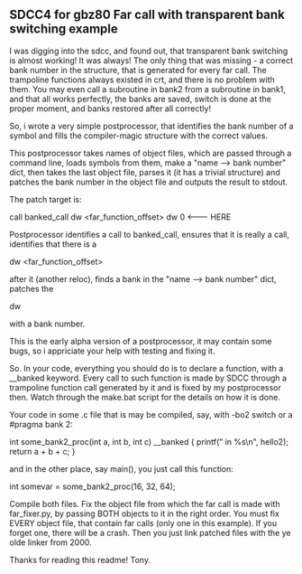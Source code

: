 SDCC4 for gbz80 Far call with transparent bank switching example
----------------------------------------------------------------

I was digging into the sdcc, and found out, that transparent bank switching is almost working! 
It was always! The only  thing that was missing - a correct bank number in the structure, that 
is generated for  every far call. The trampoline functions always existed in crt, and there is 
no problem with them. You may even call a subroutine  in bank2 from a subroutine in bank1, and 
that all works perfectly, the banks  are saved, switch is done at the proper moment, and banks 
restored after all correctly! 

So, i wrote a very simple postprocessor, that identifies the bank number of a symbol and fills 
the compiler-magic structure with the correct values.

This postprocessor takes names of object files, which are passed through a command line, loads 
symbols from them, make a "name --> bank number" dict, then takes the last object file, parses 
it (it has a trivial structure) and patches the bank number in the object file and outputs the
result to stdout.

The patch target is:

call banked_call
dw <far_function_offset>
dw 0                     <--- HERE


Postprocessor identifies a call  to banked_call, ensures that  it is really a call, identifies 
that there is a 

dw <far_function_offset> 

after it (another reloc), finds a bank in the "name --> bank number" dict, patches the 

dw <bank> 

with a bank number.

This is the early alpha version  of a postprocessor, it may contain some bugs, so i appriciate 
your help with testing and fixing it.

So. In your code, everything you should do is to declare a function, with a  __banked keyword. 
Every call to such function is made by SDCC through a trampoline function call generated by it 
and is fixed by my postprocessor then. Watch  through the make.bat  script for  the details on 
how it is done.

Your code in some .c file that is may be compiled, say, with -bo2 switch or a #pragma bank 2:

int some_bank2_proc(int a, int b, int c) __banked {
    printf("  in %s\n", hello2);
    return a + b + c;
}

and in the other place, say main(), you just call this function:

int somevar = some_bank2_proc(16, 32, 64);

Compile both files. Fix the  object file  from which  the far call is made with  far_fixer.py, 
by passing BOTH objects to it in the right order. You must fix EVERY object file, that contain 
far calls (only one in this example). If you forget one, there will be a crash. Then you  just 
link patched files with the ye olde linker from 2000.

Thanks for reading this readme! Tony.

